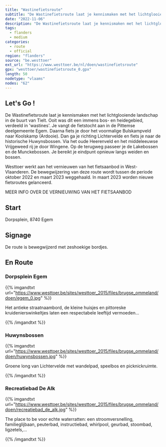 ```yaml
---
title: "Wastinefietsroute"
subtitle: "De Wastinefietsroute laat je kennismaken met het lichtglooiende landschap in de buurt van Tielt"
date: "2022-11-06"
description: "De Wastinefietsroute laat je kennismaken met het lichtglooiende landschap in de buurt van Tielt" 
tags:
  - flanders
  - medium
categories: 
  - route
  - official
region: "flanders"
source: "be.westtoer"
ext_url: "https://www.westtoer.be/nl/doen/wastinefietsroute"
gpx: "westtoer/wastinefietsroute_0.gpx"
length: 50
nodetype: "vlaams"
nodes: "62"
---
```


## Let's Go !

De Wastinefietsroute laat je kennismaken met het lichtglooiende landschap in de buurt van Tielt. Ooit was dit een immens bos- en heidegebied, verdeeld in 'wastines'. Je vangt de fietstocht aan in de Pittemse deelgemeente Egem. Daarna fiets je door het voormalige Bulskampveld naar Koolskamp (Ardooie). Dan ga je richting Lichtervelde en fiets je naar de historische Huwynsbossen. Via het oude Heerenveld en het middeleeuwse Vrijgeweed rij je door Wingene. Op de terugweg passeer je de Lakebossen en de Munckebossen. Je bereikt je eindpunt opnieuw langs weiden en bossen.

Westtoer werkt aan het vernieuwen van het fietsaanbod in West-Vlaanderen. De bewegwijzering van deze route wordt tussen de periode oktober 2022 en maart 2023 weggehaald. In maart 2023 worden nieuwe fietsroutes gelanceerd.

MEER INFO OVER DE VERNIEUWING VAN HET FIETSAANBOD

## Start 

Dorpsplein, 8740 Egem

## Signage

De route is bewegwijzerd met zeshoekige bordjes.

## En Route

### Dorpsplein Egem

{{% imgandtxt url="https://www.westtoer.be/sites/westtoer_2015/files/brugse_ommeland/doen/egem_0.jpg" %}}

Het antieke straatnaambord, de kleine huisjes en pittoreske kruidenierswinkeltjes laten een respectabele leeftijd vermoeden...

{{% /imgandtxt %}}

### Huwynsbossen

{{% imgandtxt url="https://www.westtoer.be/sites/westtoer_2015/files/brugse_ommeland/doen/huwynsbossen.jpg" %}}

Groene long van Lichtervelde met wandelpad, speelbos en picknickruimte.

{{% /imgandtxt %}}

### Recreatiebad De Alk

{{% imgandtxt url="https://www.westtoer.be/sites/westtoer_2015/files/brugse_ommeland/doen/recreatiebad_de_alk.jpg" %}}

The place to be voor echte waterratten: een stroomversnelling, familieglijbaan, peuterbad, instructiebad, whirlpool, geurbad, stoombad, ligzetels,...

{{% /imgandtxt %}}